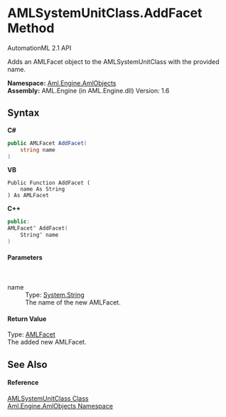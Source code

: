 # AMLSystemUnitClass.AddFacet Method 
AutomationML 2.1 API 

Adds an AMLFacet object to the AMLSystemUnitClass with the provided name.

**Namespace:**&nbsp;<a href="N_Aml_Engine_AmlObjects">Aml.Engine.AmlObjects</a><br />**Assembly:**&nbsp;AML.Engine (in AML.Engine.dll) Version: 1.6

## Syntax

**C#**<br />
``` C#
public AMLFacet AddFacet(
	string name
)
```

**VB**<br />
``` VB
Public Function AddFacet ( 
	name As String
) As AMLFacet
```

**C++**<br />
``` C++
public:
AMLFacet^ AddFacet(
	String^ name
)
```


#### Parameters
&nbsp;<dl><dt>name</dt><dd>Type: <a href="https://docs.microsoft.com/dotnet/api/system.string" target="_parent" rel="noopener noreferrer">System.String</a><br />The name of the new AMLFacet.</dd></dl>

#### Return Value
Type: <a href="T_Aml_Engine_AmlObjects_AMLFacet">AMLFacet</a><br />The added new AMLFacet.

## See Also


#### Reference
<a href="T_Aml_Engine_AmlObjects_AMLSystemUnitClass">AMLSystemUnitClass Class</a><br /><a href="N_Aml_Engine_AmlObjects">Aml.Engine.AmlObjects Namespace</a><br />